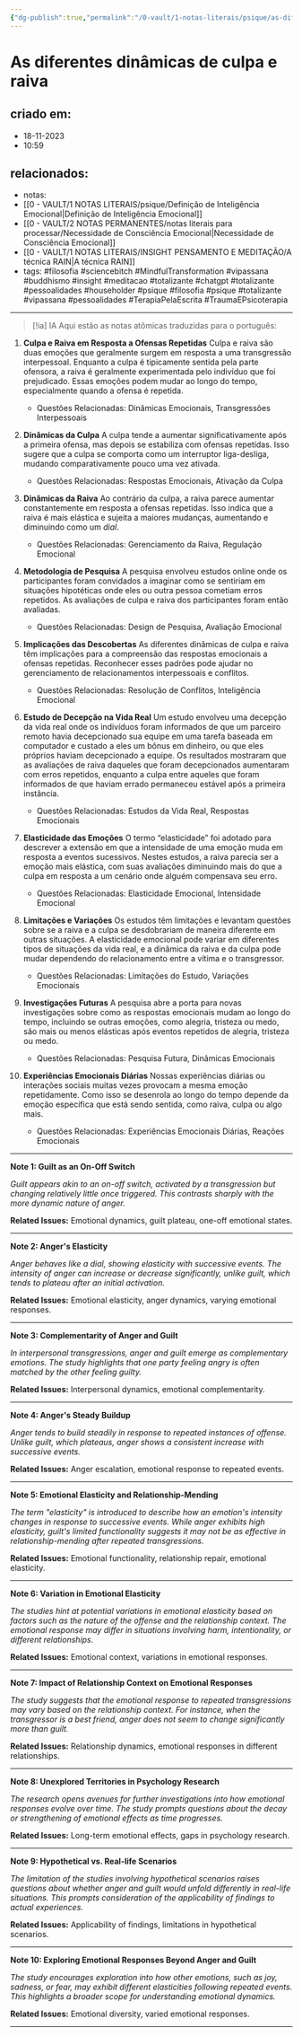 ```yaml
---
{"dg-publish":true,"permalink":"/0-vault/1-notas-literais/psique/as-diferentes-dinamicas-de-culpa-e-raiva/","tags":["filosofia","sciencebitch","MindfulTransformation","vipassana","buddhismo","insight","meditacao","totalizante","chatgpt","pessoalidades","householder","psique","TerapiaPelaEscrita","TraumaEPsicoterapia"],"dgHomeLink":true,"dgShowLocalGraph":true,"dgShowFileTree":true,"dgEnableSearch":true,"noteIcon":""}
---
```


# As diferentes dinâmicas de culpa e raiva

## criado em: 
- 18-11-2023
- 10:59
## relacionados:
- notas: 
- [[0 - VAULT/1 NOTAS LITERAIS/psique/Definição de Inteligência Emocional\|Definição de Inteligência Emocional]]
- [[0 - VAULT/2 NOTAS PERMANENTES/notas literais para processar/Necessidade de Consciência Emocional\|Necessidade de Consciência Emocional]]
- [[0 - VAULT/1 NOTAS LITERAIS/INSIGHT PENSAMENTO E MEDITAÇÃO/A técnica RAIN\|A técnica RAIN]]
- tags: #filosofia #sciencebitch #MindfulTransformation #vipassana
#buddhismo #insight #meditacao #totalizante #chatgpt #totalizante #pessoalidades #householder #psique #filosofia #psique #totalizante #vipassana #pessoalidades #TerapiaPelaEscrita #TraumaEPsicoterapia
---


> [!ia] IA
> Aqui estão as notas atômicas traduzidas para o português:

1. **Culpa e Raiva em Resposta a Ofensas Repetidas** Culpa e raiva são duas emoções que geralmente surgem em resposta a uma transgressão interpessoal. Enquanto a culpa é tipicamente sentida pela parte ofensora, a raiva é geralmente experimentada pelo indivíduo que foi prejudicado. Essas emoções podem mudar ao longo do tempo, especialmente quando a ofensa é repetida.

    - Questões Relacionadas: Dinâmicas Emocionais, Transgressões Interpessoais
2. **Dinâmicas da Culpa** A culpa tende a aumentar significativamente após a primeira ofensa, mas depois se estabiliza com ofensas repetidas. Isso sugere que a culpa se comporta como um interruptor liga-desliga, mudando comparativamente pouco uma vez ativada.
    
    - Questões Relacionadas: Respostas Emocionais, Ativação da Culpa
3. **Dinâmicas da Raiva** Ao contrário da culpa, a raiva parece aumentar constantemente em resposta a ofensas repetidas. Isso indica que a raiva é mais elástica e sujeita a maiores mudanças, aumentando e diminuindo como um *dial*.
    
    - Questões Relacionadas: Gerenciamento da Raiva, Regulação Emocional
4. **Metodologia de Pesquisa** A pesquisa envolveu estudos online onde os participantes foram convidados a imaginar como se sentiriam em situações hipotéticas onde eles ou outra pessoa cometiam erros repetidos. As avaliações de culpa e raiva dos participantes foram então avaliadas.
    
    - Questões Relacionadas: Design de Pesquisa, Avaliação Emocional
5. **Implicações das Descobertas** As diferentes dinâmicas de culpa e raiva têm implicações para a compreensão das respostas emocionais a ofensas repetidas. Reconhecer esses padrões pode ajudar no gerenciamento de relacionamentos interpessoais e conflitos.
    
    - Questões Relacionadas: Resolução de Conflitos, Inteligência Emocional
6. **Estudo de Decepção na Vida Real** Um estudo envolveu uma decepção da vida real onde os indivíduos foram informados de que um parceiro remoto havia decepcionado sua equipe em uma tarefa baseada em computador e custado a eles um bônus em dinheiro, ou que eles próprios haviam decepcionado a equipe. Os resultados mostraram que as avaliações de raiva daqueles que foram decepcionados aumentaram com erros repetidos, enquanto a culpa entre aqueles que foram informados de que haviam errado permaneceu estável após a primeira instância.
    
    - Questões Relacionadas: Estudos da Vida Real, Respostas Emocionais
7. **Elasticidade das Emoções** O termo “elasticidade” foi adotado para descrever a extensão em que a intensidade de uma emoção muda em resposta a eventos sucessivos. Nestes estudos, a raiva parecia ser a emoção mais elástica, com suas avaliações diminuindo mais do que a culpa em resposta a um cenário onde alguém compensava seu erro.
    
    - Questões Relacionadas: Elasticidade Emocional, Intensidade Emocional
8. **Limitações e Variações** Os estudos têm limitações e levantam questões sobre se a raiva e a culpa se desdobrariam de maneira diferente em outras situações. A elasticidade emocional pode variar em diferentes tipos de situações da vida real, e a dinâmica da raiva e da culpa pode mudar dependendo do relacionamento entre a vítima e o transgressor.
    
    - Questões Relacionadas: Limitações do Estudo, Variações Emocionais
9. **Investigações Futuras** A pesquisa abre a porta para novas investigações sobre como as respostas emocionais mudam ao longo do tempo, incluindo se outras emoções, como alegria, tristeza ou medo, são mais ou menos elásticas após eventos repetidos de alegria, tristeza ou medo.
    
    - Questões Relacionadas: Pesquisa Futura, Dinâmicas Emocionais
10. **Experiências Emocionais Diárias** Nossas experiências diárias ou interações sociais muitas vezes provocam a mesma emoção repetidamente. Como isso se desenrola ao longo do tempo depende da emoção específica que está sendo sentida, como raiva, culpa ou algo mais.
    
    - Questões Relacionadas: Experiências Emocionais Diárias, Reações Emocionais

---

**Note 1: Guilt as an On-Off Switch**

*Guilt appears akin to an on-off switch, activated by a transgression but changing relatively little once triggered. This contrasts sharply with the more dynamic nature of anger.*

**Related Issues:** Emotional dynamics, guilt plateau, one-off emotional states.


---

**Note 2: Anger's Elasticity**

*Anger behaves like a dial, showing elasticity with successive events. The intensity of anger can increase or decrease significantly, unlike guilt, which tends to plateau after an initial activation.*

**Related Issues:** Emotional elasticity, anger dynamics, varying emotional responses.

---

**Note 3: Complementarity of Anger and Guilt**

*In interpersonal transgressions, anger and guilt emerge as complementary emotions. The study highlights that one party feeling angry is often matched by the other feeling guilty.*

**Related Issues:** Interpersonal dynamics, emotional complementarity.

---

**Note 4: Anger's Steady Buildup**

*Anger tends to build steadily in response to repeated instances of offense. Unlike guilt, which plateaus, anger shows a consistent increase with successive events.*

**Related Issues:** Anger escalation, emotional response to repeated events.

---

**Note 5: Emotional Elasticity and Relationship-Mending**

*The term "elasticity" is introduced to describe how an emotion's intensity changes in response to successive events. While anger exhibits high elasticity, guilt's limited functionality suggests it may not be as effective in relationship-mending after repeated transgressions.*

**Related Issues:** Emotional functionality, relationship repair, emotional elasticity.

---

**Note 6: Variation in Emotional Elasticity**

*The studies hint at potential variations in emotional elasticity based on factors such as the nature of the offense and the relationship context. The emotional response may differ in situations involving harm, intentionality, or different relationships.*

**Related Issues:** Emotional context, variations in emotional responses.

---

**Note 7: Impact of Relationship Context on Emotional Responses**

*The study suggests that the emotional response to repeated transgressions may vary based on the relationship context. For instance, when the transgressor is a best friend, anger does not seem to change significantly more than guilt.*

**Related Issues:** Relationship dynamics, emotional responses in different relationships.

---

**Note 8: Unexplored Territories in Psychology Research**

*The research opens avenues for further investigations into how emotional responses evolve over time. The study prompts questions about the decay or strengthening of emotional effects as time progresses.*

**Related Issues:** Long-term emotional effects, gaps in psychology research.

---

**Note 9: Hypothetical vs. Real-life Scenarios**

*The limitation of the studies involving hypothetical scenarios raises questions about whether anger and guilt would unfold differently in real-life situations. This prompts consideration of the applicability of findings to actual experiences.*

**Related Issues:** Applicability of findings, limitations in hypothetical scenarios.

---

**Note 10: Exploring Emotional Responses Beyond Anger and Guilt**

*The study encourages exploration into how other emotions, such as joy, sadness, or fear, may exhibit different elasticities following repeated events. This highlights a broader scope for understanding emotional dynamics.*

**Related Issues:** Emotional diversity, varied emotional responses.

---

